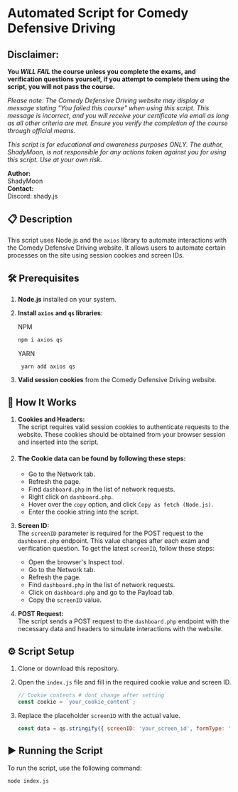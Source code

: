 # Automated Script for Comedy Defensive Driving

## **Disclaimer:**  

**You *WILL FAIL* the course unless you complete the exams, and verification questions yourself, if you attempt to complete them using the script, you will not pass the course.**

*Please note: The Comedy Defensive Driving website may display a message stating "You failed this course" when using this script. This message is incorrect, and you will receive your certificate via email as long as all other criteria are met. Ensure you verify the completion of the course through official means.*

*This script is for educational and awareness purposes ONLY. The author, ShadyMoon, is not responsible for any actions taken against you for using this script. Use at your own risk.*

**Author:**  
ShadyMoon  
**Contact:**  
Discord: shady.js

## 📋 Description

This script uses Node.js and the `axios` library to automate interactions with the Comedy Defensive Driving website. It allows users to automate certain processes on the site using session cookies and screen IDs.

## 🛠️ Prerequisites

1. **Node.js** installed on your system.
2. **Install `axios` and `qs` libraries**:

    NPM
    ```bash
    npm i axios qs
    ```
    YARN
   ```bash
    yarn add axios qs
    ```
3. **Valid session cookies** from the Comedy Defensive Driving website.

## 🧩 How It Works

1. **Cookies and Headers:**  
   The script requires valid session cookies to authenticate requests to the website. These cookies should be obtained from your browser session and inserted into the script.
   
 2.  #### The __Cookie__ data can be found by following these steps:
       - Go to the Network tab.
       - Refresh the page.
       - Find `dashboard.php` in the list of network requests.
       - Right click on `dashboard.php`.
       - Hover over the `copy` option, and click `Copy as fetch (Node.js)`.
       - Enter the cookie string into the script.


3. **Screen ID:**  
   The `screenID` parameter is required for the POST request to the `dashboard.php` endpoint. This value changes after each exam and verification question. To get the latest `screenID`, follow these steps:
   - Open the browser's Inspect tool.
   - Go to the Network tab.
   - Refresh the page.
   - Find `dashboard.php` in the list of network requests.
   - Click on `dashboard.php` and go to the Payload tab.
   - Copy the `screenID` value.

4. **POST Request:**  
   The script sends a POST request to the `dashboard.php` endpoint with the necessary data and headers to simulate interactions with the website.

## ⚙️ Script Setup

1. Clone or download this repository.
2. Open the `index.js` file and fill in the required cookie value and screen ID.
    ```javascript
    // Cookie contents # dont change after setting
    const cookie = `your_cookie_content`;
    ```

3. Replace the placeholder `screenID` with the actual value.
    ```javascript
    const data = qs.stringify({ screenID: 'your_screen_id', formType: 'video' });
    ```

## ▶️ Running the Script

To run the script, use the following command:
```bash
node index.js
